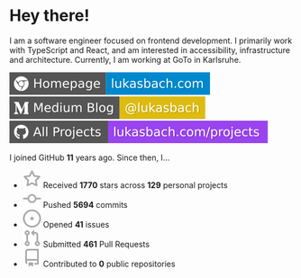 # Hey there!

I am a software engineer focused on frontend development. I primarily work with TypeScript and React, and am interested in accessibility, infrastructure and architecture. Currently, I am working at GoTo in Karlsruhe.

[![Homepage](./icons/homepage.svg)](https://lukasbach.com)
[![Medium Blog](./icons/medium.svg)](https://medium.com/@lukasbach)
[![My Projects](./icons/projects.svg)](https://lukasbach.com/projects)

I joined GitHub **11** years ago. Since then, I...

- ![](./icons/star.svg) Received **1770** stars across **129** personal projects
- ![](./icons/commit.svg) Pushed **5694** commits
- ![](./icons/issues.svg) Opened **41** issues
- ![](./icons/pr.svg) Submitted **461** Pull Requests
- ![](./icons/repo.svg) Contributed to **0** public repositories
